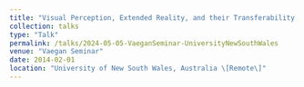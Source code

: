 ```yaml
---
title: "Visual Perception, Extended Reality, and their Transferability into Medical Applications"
collection: talks
type: "Talk"
permalink: /talks/2024-05-05-VaeganSeminar-UniversityNewSouthWales
venue: "Vaegan Seminar"
date: 2014-02-01
location: "University of New South Wales, Australia \[Remote\]"
---
```


<!---
[More information here](http://example2.com)
This is a description of your talk, which is a markdown files that can be all markdown-ified like any other post. Yay markdown!

This talk will present some examples of how fundamental concepts on visual perception can be integrated into the design of extended reality applications to promote successful transferability into medical applications. I will first introduce some of the challenges faced when designing mixed reality solutions for medical applications and describe how integrating fundamental concepts of visual perception can contribute to overcoming some of these challenges.

In addition, I will exemplify how the use of virtual environments can enable the generation of synthetic datasets, and contribute to the development of learning-based algorithms and training systems.

Lastly, I will present how learning-based and extended reality algorithms can be combined to enable the visualization of anatomical structures using multiple imaging modalities during surgical procedures in orthopedics.
-->
